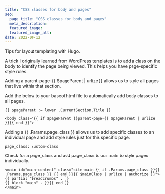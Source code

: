 ```yaml
---
title: "CSS classes for body and pages"
seo:
  page_title: "CSS classes for body and pages"
  meta_description:
  featured_image:
  featured_image_alt:
date: 2022-09-12
---
```


Tips for layout templating with Hugo. 

A trick I originally learned from WordPress templates is to add a class on the body to identify the page being viewed. This helps you have page-specific style rules.

Adding a parent-page-{{ $pageParent | urlize }} allows us to style all pages that live within that section. 

Add the below to your baseof.html file to automatically add body classes to all pages.

```
{{ $pageParent := lower .CurrentSection.Title }}

<body class="{{ if $pageParent }}parent-page-{{ $pageParent | urlize }}{{ end }}">
```

Adding a {{ .Params.page_class }} allows us to add specific classes to an individual page and add style rules just for this specific page.

```
page_class: custom-class
```

Check for a page_class and add page_class to our main to style pages individually.

```
<main id="main-content" class="site-main {{ if .Params.page_class }}{{ .Params.page_class }} {{ end }}{{ $mainClass | urlize | anchorize }}">
{{ partial "breadcrumbs" . }}
{{ block "main" . }}{{ end }}
</main>
```

